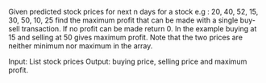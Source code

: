 Given predicted stock prices for next n days for a stock e.g : 20, 40, 52, 15, 30, 50, 10, 25 find the maximum profit that can be made with a single buy-sell transaction. If no profit can be made return 0. In the example buying at 15 and selling at 50 gives maximum profit. Note that the two prices are neither minimum nor maximum in the array.

Input: List<int> stock prices
Output: buying price, selling price and maximum profit.